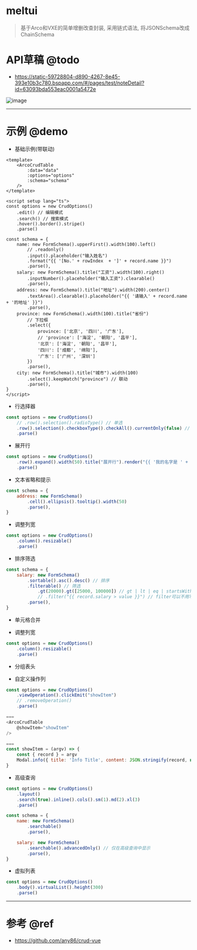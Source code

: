 # meltui

> 基于Arco和VXE的简单增删改查封装, 采用链式语法, 将JSONSchema改成ChainSchema

# API草稿 @todo

- https://static-59728804-d890-4267-8e45-393e10b3c780.bspapp.com/#/pages/test/noteDetail?id=63093bda553eac0001a5472e

![image](https://user-images.githubusercontent.com/16240829/189215628-c5fe9741-6e3c-47b5-8253-def7163b1593.png)

---

# 示例 @demo

- 基础示例(带联动)

```vue
<template>
    <ArcoCrudTable 
        :data="data" 
        :options="options" 
        :schema="schema" 
    />
</template>

<script setup lang="ts">
const options = new CrudOptions()
    .edit() // 编辑模式
    .search() // 搜索模式
    .hover().border().stripe()
    .parse()

const schema = {
    name: new FormSchema().upperFirst().width(100).left()
        // .readonly()
        .input().placeholder("输入姓名")
        .format("{{ '[No.' + rowIndex  + ']' + record.name }}")
        .parse(),
    salary: new FormSchema().title("工资").width(100).right() 
        .inputNumber().placeholder("输入工资").clearable()
        .parse(),
    address: new FormSchema().title("地址").width(200).center()
        .textArea().clearable().placeholder("{{ '请输入' + record.name + '的地址' }}")
        .parse(),
    province: new FormSchema().width(100).title("省份")
        // 下拉框
        .select({
            province: ['北京', '四川', '广东'],
            // 'province': ['海淀', '朝阳', '昌平'],
            '北京': ['海淀', '朝阳', '昌平'],
            '四川': ['成都', '绵阳'],
            '广东': ['广州', '深圳']
        }) 
        .parse(),
    city: new FormSchema().title("城市").width(100)
        .select().keepWatch("province") // 联动
        .parse(),
}
</script>
```

- 行选择器

```js 
const options = new CrudOptions()
    // .row().selection().radioType() // 单选
    .row().selection().checkboxType().checkAll().currentOnly(false) // 复选
    .parse()
```

- 展开行

```js
const options = new CrudOptions()
    .row().expand().width(50).title("展开行").render("{{ '我的名字是 ' + record.name }}") 
    .parse()
```

- 文本省略和提示

```js
const schema = {
    address: new FormSchema()
        .cell().ellipsis().tooltip().width(50)
        .parse(),
}
```

- 调整列宽

```js 
const options = new CrudOptions()
    .column().resizable()
    .parse()
```


- 排序筛选

```js
const schema = {
    salary: new FormSchema()
        .sortable().asc().desc() // 排序
        .filterable() // 筛选
            .gt(20000).gt([25000, 100000]) // gt | lt | eq | startsWith | includes
            // .filter("{{ record.salary > value }}") // filter可以不用写
        .parse(),
}
```

- 单元格合并

- 调整列宽

```js
const options = new CrudOptions()
    .column().resizable()
    .parse()
```

- 分组表头

- 自定义操作列

```js
const options = new CrudOptions()
    .viewOperation().clickEmit("showItem")
    // .removeOperation()
    .parse()

===
<ArcoCrudTable 
    @showItem="showItem"
/>

===
const showItem = (argv) => {
    const { record } = argv
    Modal.info({ title: 'Info Title', content: JSON.stringify(record, null, 2)});
}
```

- 高级查询

```js
const options = new CrudOptions()
    .layout()
    .search(true).inline().cols().sm(1).md(2).xl(3)
    .parse()

const schema = {
    name: new FormSchema()
        .searchable()
        .parse(),

    salary: new FormSchema()
        .searchable().advancedOnly() // 仅在高级查询中显示
        .parse(),  
}
```

- 虚拟列表

```js
const options = new CrudOptions()
    .body().virtualList().height(300)
    .parse()
```

---

# 参考 @ref

- https://github.com/any86/crud-vue